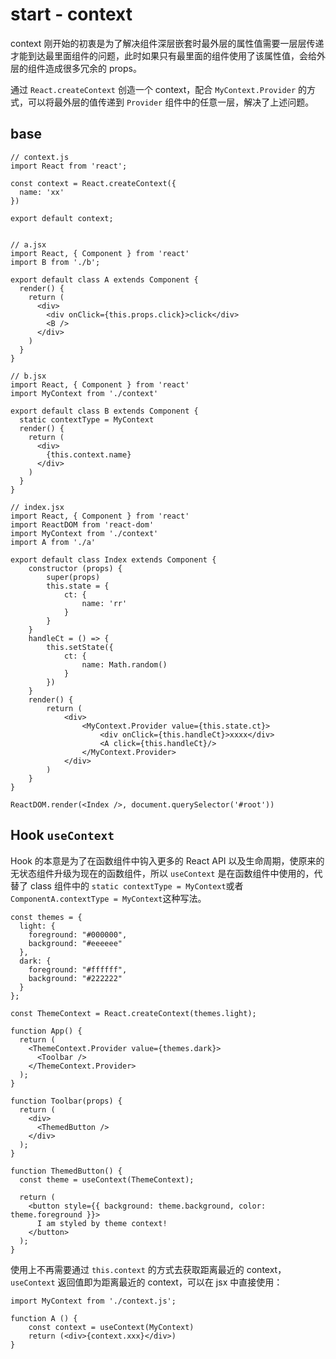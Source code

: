 # start - context

context 刚开始的初衷是为了解决组件深层嵌套时最外层的属性值需要一层层传递才能到达最里面组件的问题，此时如果只有最里面的组件使用了该属性值，会给外层的组件造成很多冗余的 props。

通过 `React.createContext` 创造一个 context，配合 `MyContext.Provider` 的方式，可以将最外层的值传递到 `Provider` 组件中的任意一层，解决了上述问题。

## base

```
// context.js
import React from 'react';

const context = React.createContext({
  name: 'xx'
})

export default context;


// a.jsx
import React, { Component } from 'react'
import B from './b';

export default class A extends Component {
  render() {
    return (
      <div>
        <div onClick={this.props.click}>click</div>
        <B />
      </div>
    )
  }
}

// b.jsx
import React, { Component } from 'react'
import MyContext from './context'

export default class B extends Component {
  static contextType = MyContext
  render() {
    return (
      <div>
        {this.context.name}
      </div>
    )
  }
}

```

```
// index.jsx
import React, { Component } from 'react'
import ReactDOM from 'react-dom'
import MyContext from './context'
import A from './a'

export default class Index extends Component {
    constructor (props) {
        super(props)
        this.state = {
            ct: {
                name: 'rr'
            }
        }
    }
    handleCt = () => {
        this.setState({
            ct: {
                name: Math.random()
            }
        })
    }
    render() {
        return (
            <div>
                <MyContext.Provider value={this.state.ct}>
                    <div onClick={this.handleCt}>xxxx</div>
                    <A click={this.handleCt}/>
                </MyContext.Provider>
            </div>
        )
    }
}

ReactDOM.render(<Index />, document.querySelector('#root'))
```

## Hook `useContext`

Hook 的本意是为了在函数组件中钩入更多的 React API 以及生命周期，使原来的无状态组件升级为现在的函数组件，所以 `useContext` 是在函数组件中使用的，代替了 class 组件中的 `static contextType = MyContext`或者 `ComponentA.contextType = MyContext`这种写法。

```
const themes = {
  light: {
    foreground: "#000000",
    background: "#eeeeee"
  },
  dark: {
    foreground: "#ffffff",
    background: "#222222"
  }
};

const ThemeContext = React.createContext(themes.light);

function App() {
  return (
    <ThemeContext.Provider value={themes.dark}>
      <Toolbar />
    </ThemeContext.Provider>
  );
}

function Toolbar(props) {
  return (
    <div>
      <ThemedButton />
    </div>
  );
}

function ThemedButton() {
  const theme = useContext(ThemeContext);

  return (
    <button style={{ background: theme.background, color: theme.foreground }}>
      I am styled by theme context!
    </button>
  );
}
```

使用上不再需要通过 `this.context` 的方式去获取距离最近的 context，`useContext` 返回值即为距离最近的 context，可以在 jsx 中直接使用：

```
import MyContext from './context.js';

function A () {
	const context = useContext(MyContext)
	return (<div>{context.xxx}</div>)
}
```